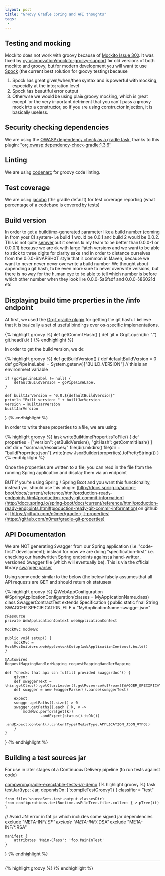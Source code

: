 ```yaml
---
layout: post
title: "Groovy Gradle Spring and API thoughts"
tags:
 -
---
```



## Testing and mocking

Mockito does not work with groovy because of [Mockito Issue 303](https://code.google.com/archive/p/mockito/issues/303). It was fixed by [cyrusinnovation/mockito-groovy-support](https://github.com/cyrusinnovation/mockito-groovy-support) for old versions of both mockito and groovy, but for modern development you will want to use [Spock](https://github.com/spockframework/spock) (the current best solution for groovy testing) because

1. Spock has great given/when/then syntax and is powerful with mocking, especially at the integration level
2. Spock has beautiful error output
3. Otherwise we would be using plain groovy mocking, which is great except for the very important detriment that you can't pass a groovy mock into a constructor, so if you are using constructor injection, it is basically useless.


## Security checking dependencies

We are using the [OWASP dependency check as a gradle task](https://jeremylong.github.io/DependencyCheck/dependency-check-gradle/), thanks to this plugin: ["org.owasp:dependency-check-gradle:1.3.6"](https://bintray.com/bintray/jcenter/org.owasp%3Adependency-check-gradle/view)


## Linting

We are using [codenarc](http://codenarc.sourceforge.net/) for groovy code linting.


## Test coverage

We are using [jacobo](https://docs.gradle.org/current/userguide/jacoco_plugin.html) (the gradle default) for test coverage reporting (what percentage of a codebase is covered by tests)


## Build version

In order to get a buildtime-generated parameter like a build number (coming in from your CI system- i.e build 1 would be 0.0.1 and build 2 would be 0.0.2. This is not quite [semver](http://semver.org/) but it seems to my team to be better than 0.0.0-1 or 0.0.0.1) because we are ok with large Patch versions and we want to be able to stick to three digits for clarity sake and in order to distance ourselves from the 0.0.0-SNAPSHOT style that is common in Maven, because we want to never never never overwrite a build number. We thought about appending a git hash, to be even more sure to never overwrite versions, but there is no way for the human eye to be able to tell which number is before which other number when they look like 0.0.0-5a6fadf and 0.0.0-686021d etc


## Displaying build time properties in the /info endpoint

At first, we used the [Grgit gradle plugin](https://github.com/ajoberstar/gradle-git) for getting the git hash. I believe that it is basically a set of useful bindings over os-specific implementations.

{% highlight groovy %}
def getCommitHash() {
    def git = Grgit.open(dir: ".")
    git.head().id
}
{% endhighlight %}

In order to get the build version, we do:

{% highlight groovy %}
def getBuildVersion() {
    def defaultBuildVersion = 0
    def goPipelineLabel = System.getenv()["BUILD_VERSION"] // this is an environment variable

    if (goPipelineLabel != null) {
        defaultBuildVersion = goPipelineLabel
    }

    def builtJarVersion = "0.0.${defaultBuildVersion}"
    println "Built version: " + builtJarVersion
    version = builtJarVersion
    builtJarVersion
}
{% endhighlight %}

In order to write these properties to a file, we are using:

{% highlight groovy %}
task writeBuildtimePropertiesToFile() {
    def properties = ["version": getBuildVersion(),
                      "gitHash": getCommitHash()
    ]
    def dir = "src/main/resources/"
    file(dir).mkdirs()
    file(dir + "buildProperties.json").write(new JsonBuilder(properties).toPrettyString())
}
{% endhighlight %}

Once the properties are written to a file, you can read in the file from the running Spring application and display them via an endpoint

BUT if you're using Spring / Spring Boot and you want this functionality, instead you should use this plugin: [http://docs.spring.io/spring-boot/docs/current/reference/html/production-ready-endpoints.html#production-ready-git-commit-information](http://docs.spring.io/spring-boot/docs/current/reference/html/production-ready-endpoints.html#production-ready-git-commit-information) on github at [https://github.com/n0mer/gradle-git-properties](https://github.com/n0mer/gradle-git-properties)


## API Documentation

We are NOT generating Swagger from our Spring application (i.e. "code-first" development); instead for now we are doing "specification-first" i.e. checking our handwritten Spring endpoints against a hand-written, versioned Swagger file (which will eventually be). This is via the official library [swagger-parser](https://github.com/swagger-api/swagger-parser)

Using some code similar to the below (the below falsely assumes that all API requests are GET and should return ok statuses)

{% highlight groovy %}
@WebAppConfiguration
@SpringApplicationConfiguration(classes = MyApplicationName.class)
class SwaggerContractTest extends Specification {
    public static final String SWAGGER_SPECIFICATION_FILE = "MyApplicationName-swagger.json"

    @Resource
    private WebApplicationContext webApplicationContext

    MockMvc mockMvc

    public void setup() {
        mockMvc = MockMvcBuilders.webAppContextSetup(webApplicationContext).build()
    }

    @Autowired
    RequestMappingHandlerMapping requestMappingHandlerMapping

    def "checks that api can fulfill provided swaggerdoc"() {
        given:
        def swaggerText = this.getClass().getClassLoader().getResourceAsStream(SWAGGER_SPECIFICATION_FILE).text
        def swagger = new SwaggerParser().parse(swaggerText)

        expect:
        swagger.getPaths().size() > 0
        swagger.getPaths().each { k, v ->
            mockMvc.perform(get(k))
                    .andExpect(status().isOk())
                    .andExpect(content().contentType(MediaType.APPLICATION_JSON_UTF8))
        }
    }
}
{% endhighlight %}

## Building a test sources jar

For use in later stages of a Continuous Delivery pipeline (to run tests against code)

[compwron/gradle-executable-tests-jar-demo](https://github.com/compwron/gradle-executable-tests-jar-demo)
{% highlight groovy %}
task testJar(type: Jar, dependsOn: [':compileTestGroovy']) {
    classifier = "test"

    from files(sourceSets.test.output.classesDir)
    from configurations.testRuntime.asFileTree.files.collect { zipTree(it) }

//  Avoid JNI error in fat jar which includes some signed jar dependencies
    exclude "META-INF/*.SF"
    exclude "META-INF/*.DSA"
    exclude "META-INF/*.RSA"

    manifest {
        attributes 'Main-Class': 'foo.MainInTest'
    }
}
{% endhighlight %}

-----

{% highlight groovy %}
{% endhighlight %}

